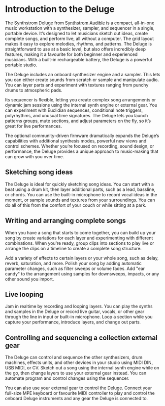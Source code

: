 # Introduction to the Deluge

The Synthstrom Deluge from [Synthstrom Audible](https://synthstrom.com/) is a compact, all-in-one music workstation with a synthesizer, sampler, and sequencer in a single, portable device. It’s designed to let musicians sketch out ideas, create complete songs, and perform live, all without a computer. The grid layout makes it easy to explore melodies, rhythms, and patterns. The Deluge is straightforward to use at a basic level, but also offers incredibly deep features, making it a favourite for both beginner and experienced musicians. With a built-in rechargeable battery, the Deluge is a powerful portable studio.

The Deluge includes an onboard synthesizer engine and a sampler. This lets you can either create sounds from scratch or sample and manipulate audio. You can layer parts and experiment with textures ranging from punchy drums to atmospheric pads.

Its sequencer is flexible, letting you create complex song arrangements or dynamic jam sessions using the internal synth engine or external gear. You can experiment with Euclidian sequences, conditional note triggers, polyrhythms, and unusual time signatures. The Deluge lets you launch patterns groups, mute sections, and adjust parameters on the fly, so it’s great for live performances.

The optional community-driven firmware dramatically expands the Deluge’s capabilities with additional synthesis modes, powerful new views and control schemes. Whether you’re focused on recording, sound design, or performance, the Deluge provides a unique approach to music-making that can grow with you over time.


## Sketching song ideas

The Deluge is ideal for quickly sketching song ideas. You can start with a beat using a drum kit, then layer additional parts, such as a lead, bassline, or chords. You can use the built-in microphone to record vocal ideas in the moment, or sample sounds and textures from your surroundings. You can do all of this from the comfort of your couch or while sitting at a park.

## Writing and arranging complete songs

When you have a song that starts to come together, you can build up your song by create variations for each layer and experimenting with different combinations. When you're ready, group clips into sections to play live or arrange the clips on a timeline to create a complete song structure.

Add a variety of effects to certain layers or your whole song, such as delay, reverb, saturation, and more. Polish your song by adding automatic parameter changes, such as filter sweeps or volume fades. Add "ear candy" to the arrangement using samples for downsweeps, impacts, or any other sound you import.

## Live looping

Jam in realtime by recording and looping layers. You can play the synths and samples in the Deluge or record live guitar, vocals, or other gear through the line in input or built-in microphone. Loop a section while you capture your performance, introduce layers, and change out parts.

## Controlling and sequencing a collection external gear

The Deluge can control and sequence the other synthesizers, drum machines, effects units, and other devices in your studio using MIDI DIN, USB MIDI, or CV. Sketch out a song using the internal synth engine while on the go, then change layers to use your external gear instead. You can automate program and control changes using the sequencer.

You can also use your external gear to control the Deluge. Connect your full-size MPE keyboard or favourite MIDI controller to play and control the onboard Deluge instruments and any gear the Deluge is connected to.